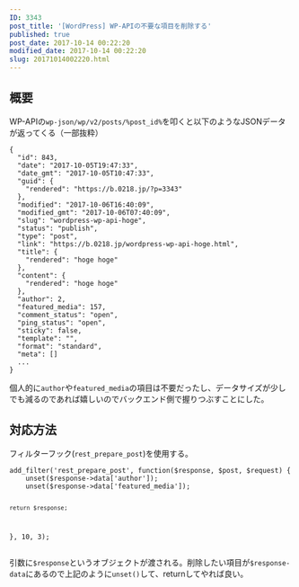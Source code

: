 ```yaml
---
ID: 3343
post_title: '[WordPress] WP-APIの不要な項目を削除する'
published: true
post_date: 2017-10-14 00:22:20
modified_date: 2017-10-14 00:22:20
slug: 20171014002220.html
---
```

<h2>概要</h2>
<p>WP-APIの<code>wp-json/wp/v2/posts/%post_id%</code>を叩くと以下のようなJSONデータが返ってくる（一部抜粋）</p>
<pre><code class="language-js">{
  "id": 843,
  "date": "2017-10-05T19:47:33",
  "date_gmt": "2017-10-05T10:47:33",
  "guid": {
    "rendered": "https://b.0218.jp/?p=3343"
  },
  "modified": "2017-10-06T16:40:09",
  "modified_gmt": "2017-10-06T07:40:09",
  "slug": "wordpress-wp-api-hoge",
  "status": "publish",
  "type": "post",
  "link": "https://b.0218.jp/wordpress-wp-api-hoge.html",
  "title": {
    "rendered": "hoge hoge"
  },
  "content": {
    "rendered": "hoge hoge"
  },
  "author": 2,
  "featured_media": 157,
  "comment_status": "open",
  "ping_status": "open",
  "sticky": false,
  "template": "",
  "format": "standard",
  "meta": []
  ...
}
</code></pre>
<p>個人的に<code>author</code>や<code>featured_media</code>の項目は不要だったし、データサイズが少しでも減るのであれば嬉しいのでバックエンド側で握りつぶすことにした。</p>
<h2>対応方法</h2>
<p>フィルターフック(<code>rest_prepare_post</code>)を使用する。</p>
<pre><code class="language-php">add_filter('rest_prepare_post', function($response, $post, $request) {
    unset($response-&gt;data['author']);
    unset($response-&gt;data['featured_media']);

    return $response;
}, 10, 3);
</code></pre>
<p>引数に<code>$response</code>というオブジェクトが渡される。削除したい項目が<code>$response-data</code>にあるので上記のように<code>unset()</code>して、returnしてやれば良い。</p>